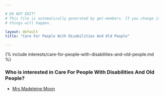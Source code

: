 ```yaml
---

# DO NOT EDIT!
# This file is automatically generated by get-members. If you change it, bad
# things will happen.

layout: default
title: "Care For People With Disabilities And Old People"

---
```


{% include interests/care-for-people-with-disabilities-and-old-people.md %}

### Who is interested in Care For People With Disabilities And Old People?


* [Mrs Madeleine Moon](../members/mrs-madeleine-moon.html)
